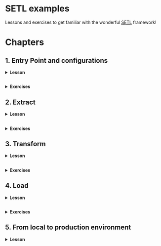 # SETL examples

Lessons and exercises to get familiar with the wonderful [SETL](https://github.com/SETL-Developers/setl) framework!

# Chapters

## 1. Entry Point and configurations

<details> <summary><strong>Lesson</strong></summary>

<h3>1.1. Entry point with basic configurations</h3>

<details> <summary></summary>

The entry point is the first thing you need to learn to code with SETL. It is the starting point to run your ETL project.

```
val setl0: Setl = Setl.builder()
    .withDefaultConfigLoader()
    .getOrCreate()
```

This is the minimum code needed to create a `Setl` object. It is the entry point of every SETL app. This will create a SparkSession, which is the entry point of any Spark job. Additionally, the `withDefaultConfigLoader()` method is used. This means that `Setl` will read the default ConfigLoader located in `resources/application.conf`, where `setl.environment` must be set. The ConfigLoader will then read the corresponding configuration file `<app_env>.conf` in the `resources` folder, where `<app_env>` is the value set for `setl.environment`.

> `resources/application.conf`:
> ```
> setl.environment = <app.env>
> ```

> `<app.env>.conf`:
> ```
> setl.config.spark {
>    some.config.option = "some-value"
>  }
> ```

The configuration file is where you can specify your `SparkSession` options, like when you create one in a basic `Spark` process. You must specify your `SparkSession` options under `setl.config.spark`.

</details>

<h3>1.2. Entry point with specific configurations</h3>

<details> <summary></summary>

You can specify the configuration file that the default `ConfigLoader` should read. In the code below, instead of reading `<app_env>.conf` where `<app_env>` is defined in `application.conf`, it will read `own_config_file.conf`.
> ```
> val setl1: Setl = Setl.builder()
>     .withDefaultConfigLoader("own_config_file.conf")
>     .getOrCreate()
> ```
> 
> `resources/own_config_file.conf`:
> ```
> setl.config.spark {
>    some.config.option = "some-other-value"
>  }
> ```

You can also set your own `ConfigLoader`. In the code below, `Setl` will load `local.conf` from the `setAppEnv()` method. If no `<app_env>` is set, it will fetch the environment from the default `ConfigLoader`, located in `resources/application.conf`.
> ```
> val configLoader: ConfigLoader = ConfigLoader.builder()
>     .setAppEnv("local")
>     .setAppName("Setl2_AppName")
>     .setProperty("setl.config.spark.master", "local[*]")
>     .setProperty("setl.config.spark.custom-key", "custom-value")
>     .getOrCreate()
> val setl2: Setl = Setl.builder()
>     .setConfigLoader(configLoader)
>     .getOrCreate()
> ```
 
You can also set your own `SparkSession` which will be used by `Setl`, with the `setSparkSession()` method. Please refer to the documentation or the source code of [SETL](https://github.com/SETL-Developers/setl).

</details>

<h3>1.3 Utilities</h3>

<details> <summary></summary>

<h5>Helper methods</h5>

<details> <summary></summary>

There are some quick methods that can be used to set your `SparkSession` configurations.
> ```
> val setl3: Setl = Setl.builder()
>     .withDefaultConfigLoader()
>     .setSparkMaster("local[*]") // set your master URL
>     .setShufflePartitions(200) // spark setShufflePartitions
>     .getOrCreate()
> ```
 
* `setSparkMaster()` method set the `spark.master` property of the `SparkSession` in your `Setl` entry point
* `setShufflePartitions()` method set the `spark.sql.shuffle.partitions` property of the `SparkSession` in your `Setl` entry point

</details>

<h5>SparkSession options</h5>

<details> <summary></summary>

As mentioned earlier, the options you want to define in your `SparkSession` must be specified under `setl.config.spark` in your configuration file. However, you can change this path by using the `setlSetlConfigPath()` method:
> ```
> val setl4: Setl = Setl.builder()
>     .withDefaultConfigLoader("own_config_file.conf")
>     .setSetlConfigPath("myApp")
>     .getOrCreate()
> ```
> 
> `resources/own_config_file.conf`:
> ```
> myApp.spark {
>     some.config.option = "my-app-some-other-value"
> }
> ```

</details>

</details>

</details>

##

<details> <summary><strong>Exercises</strong></summary>

Nothing too crazy: try to build your own `Setl` object! Run your code and examine the logs to check about the options you specified. Make sure it loads the correct configuration file.

</details>

## 2. Extract

<details> <summary><strong>Lesson</strong></summary>

SETL supports two types of data accessors: Connector and SparkRepository.
* A Connector is a non-typed abstraction of data access layer (DAL). For simplicity, you can understand it to as a Spark DataFrame.
* A SparkRepository is a typed abstraction data access layer (DAL). For simplicity, you can understand it as a Spark Dataset.
For more information, please refer to the [official documentation](https://setl-developers.github.io/setl/).

`SETL` supports multiple data format, such as CSV, JSON, Parquet, Excel, Cassandra, DynamoDB, JDBC or Delta.

To ingest data in the `Setl` object entry point, you first must register the data, using the `setConnector()` or the `setSparkRepository[T]` methods.

### 2.1 Registration with `Connector`

<details> <summary></summary>

```
val setl: Setl = Setl.builder()
    .withDefaultConfigLoader()
    .getOrCreate()

setl
    .setConnector("testObjectRepository", deliveryId = "id")
```

The first argument provided is a `String` that refers to an item in the specified configuration file. The second argument, `deliveryId`, must be specified for data ingestion. We will see in section **2.3** why it is necessary. Just think of it as an ID, and the only way for `SETL` to ingest a `Connector` is with its ID.

Note that `deliveryId` is not necessary for the registration but it is for the ingestion. However there is no much use if we only register the data. If you are a beginner in `SETL`, you should think as setting a `Connector` must always come with a `deliveryId`.

`local.conf`:
```
setl.config.spark {
  some.config.option = "some-value"
}

testObjectRepository {
  storage = "CSV"
  path = "src/main/resources/test_objects.csv"
  inferSchema = "true"
  delimiter = ","
  header = "true"
  saveMode = "Overwrite"
}
```

As you can see, `testObjectRepository` defines a configuration for data of type `CSV`. This data is in a file, located in `src/main/resources/test_objects.csv`. Other classic read or write options are configured.

In summary, to register a `Connector`, you need to:
1. Specify an item in your configuration file. This item must have a `storage` key, which represents the type of the data. Other keys might be mandatory depending on this type.
2. Register the data in your `Setl` object, using `setConnector("<item>", deliveryId = "<id>")`.

</details>

### 2.2 Registration with `SparkRepository`

<details> <summary></summary>

```
val setl: Setl = Setl.builder()
    .withDefaultConfigLoader()
    .getOrCreate()

setl
    .setSparkRepository[TestObject]("testObjectRepository")
```

Like `setConnector()`, the argument provided is a `String` that refers to an item in the specified configuration file.

`local.conf`:
```
setl.config.spark {
  some.config.option = "some-value"
}

testObjectRepository {
  storage = "CSV"
  path = "src/main/resources/test_objects.csv"
  inferSchema = "true"
  delimiter = ","
  header = "true"
  saveMode = "Overwrite"
}
```

Notice that the above `SparkRepository` is set with the `TestObject` type. In this example, the data we want to register is a CSV file containing two columns: `value1` of type `String` and `value2` of type `Int`. That is why the `TestObject` class should be:
```
case class TestObject(value1: String,
                      value2: Int)
```

In summary, to register a `SparkRepository`, you need to:
1. Specify an item in your configuration file. This item must have a `storage` key, which represents the type of the data. Other keys might be mandatory depending on this type.
2. Create a class or a case class representing the object type of your data.
3. Register the data in your `Setl` object, using `setSparkRepository[T]("<item>")`.

</details>

<details> <summary></summary>
    
1. `Connector` or `SparkRepository`?

    Sometimes, the data your are ingesting contain irrelevant information that you do not want to keep. For example, let's say that the CSV file you want to ingest contain 10 columns: `value1`, `value2`, `value3` and 7 other columns you are not interested in.
    
    It is possible to ingest these 3 columns only with a `SparkRepository` if you specify the correct object type of your data:
    ```
    case class A(value1: T1,
                 value2: T2,
                 value3: T3)
    
    setl
        .setSparkRepository[A]("itemInConfFile")
    ```

    This is not possible with a `Connector`. If you register this CSV file with a `Connector`, all 10 columns will appear.

2. Annotations

* `@ColumnName`

    `@ColumnName` is an annotation used in a case class. When you want to rename some columns in your code for integrity but also keep the original name when writing the data, you can use this annotation.
    
    ```
    case class A(@ColumnName("value_one") valueOne: T1,
                 @ColumnName("value_two") valueTwo: T2)
    ```
  
  As you probably know, Scala does not use `snake_case` but `camelCase`. If you register a `SparkRepository` of type `[A]` in your `Setl` object, and if you read it, the columns will be named as `valueOne` and `valueTwo`. The file you read will still keep their name, i.e `value_one` and `value_two`.

* `@CompoundKey`

    TODO

* `@Compress`

    TODO

</details>

### 2.3 Registration of multiple data sources

Most of the time, you will need to register multiple data sources.

<details> <summary></summary>

#### 2.3.1 Multiple `Connector`

<details> <summary></summary>

Let's start with `Connector`. Note that it is perfectly possible to register multiple `Connector`, as said previously. However, there will be an issue during the ingestion. `Setl` has no way to differentiate one `Connector` from another. You will need to set what is called a `deliveryId`.

```
val setl1: Setl = Setl.builder()
    .withDefaultConfigLoader()
    .getOrCreate()
 
// /!\ This will work for data registration here but not for data ingestion later /!\
setl1
    .setConnector("testObjectRepository")
    .setConnector("pokeGradesRepository")
 
// Please get used to set a `deliveryId` when you register one or multiple `Connector`
setl1
    .setConnector("testObjectRepository", deliveryId = "testObject")
    .setConnector("pokeGradesRepository", deliveryId = "grades")
```

</details>

#### 2.3.2 Multiple `SparkRepository`

<details> <summary></summary>

Let's now look at how we can register multiple `SparRepository`. If the `SparkRepository` you register all have different type, there will be no issue during the ingestion. Indeed, `Setl` is capable of differentiating the upcoming data by inferring the object type.

```
val setl2: Setl = Setl.builder()
    .withDefaultConfigLoader()
    .getOrCreate()

setl2
    .setSparkRepository[TestObject]("testObjectRepository")
    .setSparkRepository[Grade]("pokeGradesRepository")
```

However, if there are multiple `SparkRepository` with the same type, you **must** use a `deliveryId` for each of them. Otherwise, there will be an error during the data ingestion. This is the same reasoning as multiple `Connector`: there is no way to differentiate two `SparkRepository` of the same type.

```
val setl3: Setl = Setl.builder()
    .withDefaultConfigLoader()
    .getOrCreate()

// /!\ This will work for data registration here but not for data ingestion later /!\
setl3
    .setSparkRepository[Grade]("pokeGradesRepository")
    .setSparkRepository[Grade]("digiGradesRepository")

// Please get used to set a `deliveryId` when you register multiple `SparkRepository` of same type
setl3
    .setSparkRepository[Grade]("pokeGradesRepository", deliveryId = "pokeGrades")
    .setSparkRepository[Grade]("digiGradesRepository", deliveryId = "digiGrades")
```

</details>

</details>

### 2.4 Data Ingestion

<details> <summary></summary>

Before deep diving into data ingestion, we first must learn about how `SETL` organizes an ETL process. `SETL` uses `Pipeline` and `Stage` to organize workflows. A `Pipeline` is where the whole ETL process will be done. The registered data are ingested inside a `Pipeline`, and all transformations and restitution will be done inside it. A `Pipeline` is composed of multiple `Stage`. A `Stage` allows you to modularize your project. It can be constituted of multiple `Factory`. You can understand a `Factory` as a module of your ETL process. So in order to "see" the data ingestion, we have to create a `Pipeline` and add a `Stage` to it. As it may be a little bit theoretical, let's look at some examples.

`App.scala`:
```
val setl4: Setl = Setl.builder()
    .withDefaultConfigLoader()
    .getOrCreate()

setl4
    .setConnector("testObjectRepository", deliveryId = "testObjectConnector")
    .setSparkRepository[TestObject]("testObjectRepository", deliveryId = "testObjectRepository")

setl4
    .newPipeline() // Creation of a `Pipeline`.
    .addStage[IngestionFactory]() // Add a `Stage` composed of one `Factory`: `IngestionFactory`.
    .run()
```

Before running the code, let's take a look at `IngestionFactory`.

```
class IngestionFactory extends Factory[DataFrame] with HasSparkSession {

    import spark.implicits._

    override def read(): IngestionFactory.this.type = this

    override def process(): IngestionFactory.this.type = this

    override def write(): IngestionFactory.this.type = this

    override def get(): DataFrame = spark.emptyDataFrame
}
```

This is a skeleton of a `SETL Factory`. A `SETL Factory` contains 4 main functions: `read()`, `process()`, `write()` and `get()`. These functions will be executed in this order. These 4 functions are the core of your ETL process. This is where you will write your classic `Spark` code of data transformation.

You can see that `IngestionFactory` is a child class of `Factory[DataFrame]`. This simply means that the output of this data transformation must be a `DataFrame`. `IngestionFactory` also has the trait `HasSparkSession`. It allows you to access the `SparkSession` easily. Usually, we use it simply to import `spark.implicits`.

Where is the ingestion? 

```
class IngestionFactory extends Factory[DataFrame] with HasSparkSession {

    import spark.implicits._

    @Delivery(id = "testObjectConnector")
    val testObjectConnector: Connector = Connector.empty
    @Delivery(id = "testObjectRepository")
    val testObjectRepository: SparkRepository[TestObject] = SparkRepository[TestObject]
    
    var testObjectOne: DataFrame = spark.emptyDataFrame
    var testObjectTwo: Dataset[TestObject] = spark.emptyDataset[TestObject]

    override def read(): IngestionFactory.this.type = this

    override def process(): IngestionFactory.this.type = this

    override def write(): IngestionFactory.this.type = this

    override def get(): DataFrame = spark.emptyDataFrame
}
```

The structure of a `SETL Factory` starts with the `@Delivery` annotation. This annotation is the way `SETL` ingest the corresponding registered data. If you look at `App.scala` where this `IngestionFactory` is called, the associated `Setl` object has registered a `Connector` with id `testObjectConnector` and a `SparkRepository` with id `testObjectRepository`.

> Note that it is not mandatory to use a `deliveryId` in this case, because there is only one `Factory` with `TestObject` as object type. You can try to remove the `deliveryId` when registering the `SparkRepository` and the `id` in the `@Delivery` annotation. The code will still run. Same can be said for the `Connector`.

With the `@Delivery` annotation, we retrieved a `Connector` and `SparkRepository`. The data has been correctly ingested, but these are data access layers. To process the data, we have to retrieve the `DataFrame` of the `Connector` and the `Dataset` of the `SparkRepository`. This is why we defined two `var`, one of type `DataFrame` and one of type `Dataset[TestObject]`. We will assign values to them during the `read()` function. These `var` are accessible from all the 4 core functions, and you will use them for your ETL process.

To retrieve the `DataFrame` of the `Connector` and the `Dataset` of the `SparkRepository`, we can use the `read()` function.

```
override def read(): IngestionFactory.this.type = {
    testObjectOne = testObjectConnector.read()
    testObjectTwo = testObjectRepository.findAll()

    this
}
```

The `read()` function is typically where you will do your data preprocessing. Usually, we will simply assign values to our variables. Occasionally, this is typically where you would want to do some filtering on your data.

* To retrieve the `DataFrame` of a `Connector`, use the `read()` method.
* To retrieve the `Dataset` of a `SparkRepository`, you can use the `findAll()` method, or the `findBy()` method. The latter allows you to do filtering based on `Condition`. More info [here](https://setl-developers.github.io/setl/Condition).

The registered data is then correctly ingested. It is now ready to be used during the `process()` function.

</details>

### 2.5 Additional resources

<details> <summary></summary>

#### 2.5.1 `AutoLoad`

<details> <summary></summary>

In the previous `IngestionFactory`, we would set a `val` of type `SparkRepository` but also a `var` in which we assign the corresponding `Dataset` in the `read()` function. With `autoLoad = true`, we can skip the first step and directly declare a `Dataset`. The `Dataset` of the `SparkRepository` will be automatically assigned in it.

`App.scala`:
```
val setl5: Setl = Setl.builder()
    .withDefaultConfigLoader()
    .getOrCreate()

setl5
    .setSparkRepository[TestObject]("testObjectRepository", deliveryId = "testObjectRepository")

setl5
    .newPipeline()
    .addStage[AutoLoadIngestionFactory]()
    .run()
```

`AutoLoadIngestionFactory`
```
class AutoLoadIngestionFactory extends Factory[DataFrame] with HasSparkSession {

  import spark.implicits._

  @Delivery(id = "testObjectRepository", autoLoad = true)
  val testObject: Dataset[TestObject] = spark.emptyDataset[TestObject]

  override def read(): AutoLoadIngestionFactory.this.type = {
    testObject.show(false)

    this
  }

  override def process(): AutoLoadIngestionFactory.this.type = this

  override def write(): AutoLoadIngestionFactory.this.type = this

  override def get(): DataFrame = spark.emptyDataFrame
}
```

Note that there is no way to use the `findBy()` method to filter the data, compared to the previous `Factory`. Also, `autoLoad` is available for `SparkRepository` only, and not for `Connector`.

</details>

#### 2.5.2 Adding parameters to the `Pipeline`

<details> <summary></summary>

If you want to set some primary type parameters, you can use the `setInput[T]()` method. Those *inputs* are directly set in the `Pipeline`, and there are no registrations like for `Connector` or `SparkRepository`.

`App.scala`:
```
val setl5: Setl = Setl.builder()
    .withDefaultConfigLoader()
    .getOrCreate()

setl5
    .newPipeline()
    .setInput[Int](42)
    .setInput[String]("SETL", deliveryId = "ordered")
    .setInput[String]("LTES", deliveryId = "reversed")
    .setInput[Array[String]](Array("S", "E", "T", "L"))
    .addStage[AutoLoadIngestionFactory]()
    .run()
```

*Inputs* are retrieved in the same way `Connector` or `SparkRepository` are retrieved: the `@Delivery` annotation, and the `deliveryId` if necessary.

`AutoLoadIngestionFactory.scala`:
```
class AutoLoadIngestionFactory extends Factory[DataFrame] with HasSparkSession {

    import spark.implicits._

    @Delivery
    val integer: Int = 0
    @Delivery(id = "ordered")
    val firstString: String = ""
    @Delivery(id = "reversed")
    val secondString: String = ""
    @Delivery
    val stringArray: Array[String] = Array()

    override def read(): AutoLoadIngestionFactory.this.type = {
      // Showing that inputs work correctly
      println("integer: " + integer) // integer: 42
      println("ordered: " + firstString) // ordered: SETL
      println("reversed: " + secondString) // reversed: LTES
      println("array: " + stringArray.mkString(".")) // array: S.E.T.L

      this
    }

    override def process(): AutoLoadIngestionFactory.this.type = this

    override def write(): AutoLoadIngestionFactory.this.type = this

    override def get(): DataFrame = spark.emptyDataFrame
}
```

</details>

</details>

### 2.6 Summary

<details> <summary></summary>

In summary, the *extraction* part of an ETL process translates to the following in a `SETL` project:
1. Create a configuration item representing the data you want to ingest in your configuration file.
2. Register the data in your `Setl` object by using the `setConnector()` or the `setSparkRepository[]()` method. Reminder: the mandatory parameter is the name of your object in your configuration file, and you might want to add a `deliveryId`.
3. Create a new `Pipeline` in your `Setl` object, then add a `Stage` with a `Factory` in which you want to process your data.
4. Create a `SETL Factory`, containing the 4 core functions: `read()`, `process()`, `write()` and `get()`.
5. Retrieve your data using the `@Delivery` annotation.
6. Your data is ready to be processed. 

</details>

### 2.7 Data format configuration cheat sheet

Cheat sheet can be found [here](https://setl-developers.github.io/setl/data_access_layer/configuration_example).

</details>

##

<details> <summary><strong>Exercises</strong></summary>

In these exercises, we are going to practice registering and ingesting different types of storage: a CSV file, a JSON file, a Parquet file, an Excel file, a table from DynamoDB, a table from Cassandra, a table from PostgreSQL and a table from Delta.

An `App.scala` is already prepared. We created a `SETL` entry point and use a configuration file located at `src/main/resources/exercise/extract/extract.conf`. In this file, a configuration object has been created for each storage type, but they are incomplete.

The goal here is to complete the configuration objects with the help of the [documentation](https://setl-developers.github.io/setl/data_access_layer/configuration_example), register the data as `Connector` in a `Pipeline` and print them in a `Factory` after ingestion.

To verify registration and ingestion, we prepared `CheckExtractFactory`. To test your code, complete the `???` parts and uncomment the corresponding lines. 

<details> <summary>a) Ingesting a CSV file</summary>

The goal of this first exercise is to register and ingest a CSV file.

We are looking to read the CSV file located at `src/main/resources/exercise/extract/paris-wi-fi-service.csv`.
1. Complete the configuration object `csvFile` in `src/main/resources/exercise/extract/extract.conf`.
2. In `App.scala`, register a `Connector` with this data.
3. You may create your own `Factory` and implement the `read()` function to verify if you can ingest the data. If you are not sure how yet, we already added a `Factory` to a `Stage`, which is added to the `Pipeline`. This `CheckExtractFactory` will ingest a `Connector` named `csvFileConnector`. It will read it into `csvFile` in the `read()` method, and verify the number of lines in this data. Uncomment the corresponding lines and complete the part on the `@Delivery` annotation before running your code to test your implementation of CSV file registration and ingestion.

</details>

<details> <summary>b) Ingesting a JSON file</summary>

The goal of this second exercise is to register and ingest a JSON file.

We are looking to read the JSON file located at `src/main/resources/exercise/extract/paris-notable-trees.json`.
1. Complete the configuration object `jsonFile` in `src/main/resources/exercise/extract/extract.conf`.
2. In `App.scala`, register a `Connector` with this data.
3. You may create your own `Factory` and implement the `read()` function to verify if you can ingest the data. If you are not sure how to do that yet, we already added a `Factory` to a `Stage`, which is added to the `Pipeline`. This `CheckExtractFactory` will ingest a `Connector` named `jsonFileConnector`. It will read it into `parquetFile` in the `read()` method, and verify the number of lines in this data. Uncomment the corresponding lines and complete the part on the `@Delivery` annotation before running your code to test your implementation of JSON file registration and ingestion.

</details>

<details> <summary>c) Ingesting a Parquet file</summary>

The goal of this third exercise is to register and ingest a Parquet file.

We are looking to read the Parquet file located at `src/main/resources/exercise/extract/paris-public-toilet.parquet`.
1. Complete the configuration object `parquetFile` in `src/main/resources/exercise/extract/extract.conf`.
2. In `App.scala`, register a `Connector` with this data.
3. You may create your own `Factory` and implement the `read()` function to verify if you can ingest the data. If you are not sure how to do that yet, we already added a `Factory` to a `Stage`, which is added to the `Pipeline`. This `CheckExtractFactory` will ingest a `Connector` named `parquetFileConnector`. It will read it into `parquetFile` in the `read()` method, and verify the number of lines in this data. Uncomment the corresponding lines and complete the part on the `@Delivery` annotation before running your code to test your implementation of Parquet file registration and ingestion.

</details>

<details> <summary>d) Ingesting an Excel file</summary>

The goal of this fourth exercise is to register and ingest an Excel file.

We are looking to read the Excel file located at `src/main/resources/exercise/extract/paris-textile-containers.xlsx`.
1. Complete the configuration object `excelFile` in `src/main/resources/exercise/extract/extract.conf`.
2. In `App.scala`, register a `Connector` with this data.
3. You may create your own `Factory` and implement the `read()` function to verify if you can ingest the data. If you are not sure how to do that yet, we already added a `Factory` to a `Stage`, which is added to the `Pipeline`. This `CheckExtractFactory` will ingest a `Connector` named `excelFileConnector`. It will read it into `excelFile` in the `read()` method, and verify the number of lines in this data. Uncomment the corresponding lines and complete the part on the `@Delivery` annotation before running your code to test your implementation of Excel file registration and ingestion.

</details>

<details> <summary>e) Ingesting data from DynamoDB</summary>

The goal of this fifth exercise is to register and ingest data from a table in DynamoDB.

To work on this exercise, we need to host a local [DynamoDB](https://aws.amazon.com/fr/dynamodb/) server. To do that, we prepared a `docker-compose.yml` in the `exercise-environment/` folder. Make sure you have [Docker](https://www.docker.com/) installed. In a terminal, change your directory to `exercise-environment/` and execute `docker-compose up`. It will create a local DynamoDB server at `http://localhost:8000`. It will also create a table `orders_table` in the `us-east-1` region, and populate it with some data.

Make sure you launch the Docker containers before starting this exercise.

We are looking to read the `orders_table` table from DynamoDB, located at the `us-east-1` region.
1. Complete the configuration object `dynamoDBData` in `src/main/resources/exercise/extract/extract.conf`.
2. In `App.scala`, register a `Connector` with this data. We already set the endpoint to be `http://localhost:8000` so that the requests are pointing to your local DynamoDB instance.
3. You may create your own `Factory` and implement the `read()` function to verify if you can ingest the data. If you are not sure how to do that yet, we already added a `Factory` to a `Stage`, which is added to the `Pipeline`. This `CheckExtractFactory` will ingest a `Connector` named `dynamoDBDataConnector`. It will read it into `dynamoDBData` in the `read()` method, and verify the number of lines in this data. Uncomment the corresponding lines and complete the part on the `@Delivery` annotation before running your code to test your implementation of DynamoDB data registration and ingestion.

</details>

<details> <summary>f) Ingesting data from Cassandra</summary>

The goal of this sixth exercise is to register and ingest data from a table in Cassandra.

To work on this exercise, we need to host a local [Cassandra](https://cassandra.apache.org/) server. To do that, we prepared a `docker-compose.yml` in the `exercise-environment/` folder. Make sure you have [Docker](https://www.docker.com/) installed. In a terminal, change your directory to `exercise-environment/` and execute `docker-compose up`. It will create a local Cassandra server at `http://localhost:9042`. It will also create a keyspace `mykeyspace` and a table `profiles`, and populate it with some data.

Make sure you launch the Docker containers before starting this exercise.

We are looking to read the `profiles` table from Cassandra, located at the `mykeyspace` keyspace.
1. Complete the configuration object `cassandraDBData` in `src/main/resources/exercise/extract/extract.conf`.
2. In `App.scala`, register a `Connector` with this data. We already set the endpoint to be `http://localhost:9042` so that the requests are pointing to your local Cassandra instance.
3. You may create your own `Factory` and implement the `read()` function to verify if you can ingest the data. If you are not sure how to do that yet, we already added a `Factory` to a `Stage`, which is added to the `Pipeline`. This `CheckExtractFactory` will ingest a `Connector` named `cassandraDataConnector`. It will read it into `cassandraData` in the `read()` method, and verify the number of lines in this data. Uncomment the corresponding lines and complete the part on the `@Delivery` annotation before running your code to test your implementation of Cassandra data registration and ingestion.

</details>

<details> <summary>g) Ingesting data from PostgreSQL</summary>

The goal of this seventh exercise is to register and ingest data from a table in PostgreSQL.

To work on this exercise, we need to host a local [PostgreSQL](https://www.postgresql.org/) server. To do that, we prepared a `docker-compose.yml` in the `exercise-environment/` folder. Make sure you have [Docker](https://www.docker.com/) installed. In a terminal, change your directory to `exercise-environment/` and execute `docker-compose up`. It will create a local PostgreSQL server at `http://localhost:5432`. It will also create a database `postgres` and a table `products`, and populate it with some data.

You will also need the PostgreSQL JDBC driver. As specified in the documentation, you must provide a JDBC driver when using JDBC storage type. o provide the PostgreSQL JDBC driver, head to https://jdbc.postgresql.org/download.html, download the driver, and make the JDBC library jar available to the project. If you are using IntelliJ IDEA, right click on the jar and click on `Add as Library`.

Make sure you launch the Docker containers before starting this exercise.

We are looking to read the `products` table from PostgreSQL, located at the `postgres` database.
1. Complete the configuration object `jdbcDBData` in `src/main/resources/exercise/extract/extract.conf`.
2. In `App.scala`, register a `Connector` with this data. Remember that the endpoint should be `http://localhost:5432`.
3. You may create your own `Factory` and implement the `read()` function to verify if you can ingest the data. If you are not sure how to do that yet, we already added a `Factory` to a `Stage`, which is added to the `Pipeline`. This `CheckExtractFactory` will ingest a `Connector` named `jdbcDataConnector`. It will read it into `jdbcData` in the `read()` method, and verify the number of lines in this data. Uncomment the corresponding lines and complete the part on the `@Delivery` annotation before running your code to test your implementation of PostgreSQL data registration and ingestion.

</details>

<details> <summary>h) Ingesting a local Delta table</summary>

The goal of this eighth exercise is to register and ingest a local Delta table.

We are looking to read the Delta table located at `src/main/resources/exercise/extract/delta-table`. This table contains two versions, and we will read those two versions.
1. Complete the two configuration objects `deltaDataVersionZero` and `deltaDataVersionOne` in `src/main/resources/exercise/extract/extract.conf`.
2. In `App.scala`, register one `Connector` with version zero data and one with version one data.
3. You may create your own `Factory` and implement the `read()` function to verify if you can ingest the data. If you are not sure how to do that yet, we already added a `Factory` to a `Stage`, which is added to the `Pipeline`. This `CheckExtractFactory` will ingest a `Connector` named `deltaDataVersionZeroConnector` and a `Connector` named `deltaDataVersionOneConnector`. It will read it into `deltaDataVersionZero` and `deltaDataVersionOne` respectively in the `read()` method, and verify the number of lines in this data. Uncomment the corresponding lines and complete the part on the `@Delivery` annotation before running your code to test your implementation of local Delta table registration and ingestion.

</details>

To challenge yourself, try to replace the different `Connector` with `SparkRepository`. Make use of what you have learned in the *lesson*!

</details>

## 3. Transform

<details> <summary><strong>Lesson</strong></summary>

Transformations in `SETL` are the easiest part to learn. There is nothing new if you are used to write ETL jobs with `Spark`. This is where you will transfer the code you write with `Spark` into `SETL`.

### 3.1 `Factory`

<details> <summary></summary>

After seeing what the `read()` function in a `Factory` looks like, let's have a look at the `process()` function that is executed right after.
```
class ProcessFactory extends Factory[DataFrame] with HasSparkSession {

    @Delivery(id = "testObject")
    val testObjectConnector: Connector = Connector.empty

    var testObject: DataFrame = spark.emptyDataFrame

    var result: DataFrame = spark.emptyDataFrame

    override def read(): ProcessFactory.this.type = {
      testObject = testObjectConnector.read()

      this
    }

    override def process(): ProcessFactory.this.type = {
      val testObjectDate = testObject.withColumn("date", lit("2020-11-20"))

      result = testObjectDate
        .withColumnRenamed("value1", "name")
        .withColumnRenamed("value2", "grade")

      this
    }

    override def write(): ProcessFactory.this.type = this

    override def get(): DataFrame = spark.emptyDataFrame
}
```

You should understand the first part of the code with the ingestion thanks to the `@Delivery` and the `read()` function. Here is declared a `var result` in which will be stored the result of the data transformations. It is declared globally so that it can be accessed later in the `write()` and `get()` functions. The data transformations are what is inside the `process()` function, and you must surely know what they do.

As it is previously said, there is nothing new to learn here: you just write your `Spark` functions to transform your data, and this is unrelated to `SETL`. 

</details>

### 3.2 `Transformer`

<details> <summary></summary>

You might not learn anything new for `SETL` for data transformations in itself, but `SETL` helps you to structure them. We will now take a look about `SETL Transformer`. You already know about `Factory`. A `Factory` can contain multiple `Transformer`. A `Transformer` is a piece of highly reusable code that represents one data transformation. Let's look at how it works.

```
class ProcessFactoryWithTransformer extends Factory[DataFrame] with HasSparkSession {

    @Delivery(id = "testObject")
    val testObjectConnector: Connector = Connector.empty

    var testObject: DataFrame = spark.emptyDataFrame

    var result: DataFrame = spark.emptyDataFrame

    override def read(): ProcessFactoryWithTransformer.this.type = {
        testObject = testObjectConnector.read()
  
        this
    }

    override def process(): ProcessFactoryWithTransformer.this.type = {
        val testObjectDate = new DateTransformer(testObject).transform().transformed
        result = new RenameTransformer(testObjectDate).transform().transformed
  
        this
    }

    override def write(): ProcessFactoryWithTransformer.this.type = this

    override def get(): DataFrame = spark.emptyDataFrame
}
```

If you compare this `Factory` with the previous `ProcessFactory` in the last section, it does the same job. However, the workflow is more structured. You can see that in the `process()` function, there is no `Spark` functions for data transformations. Instead, we used `Transformer`. The data transformation will be done in `Transformer`. This allows to make to code highly reusable and add a lot more structure to it. In the previous `ProcessFactory`, we can divide the job by two: the first process is adding a new column, and the second process is renaming the column.

First, we are calling the first `Transformer` by passing our input `DataFrame`. The `transform()` method is then called, and the result is retrieved with the `transformed` getter. The second data transformation is done with `RenameTransformer`, and the result is assigned to our `result` variable. Let's have a look at each `Transformer`.

A `Transformer` has two core methods:
* `transform()` which is where the data transformation should happen.
* `transformed` which is a getter to retrieve the result.

Typically, we will also declare a variable in which we will assign the result of the transformation. In this case, `transformedData`. The `transformed` getter returns this variable. This is why in `ProcessingFactoryWithTransformer`, the `transform()` method is called, before calling the `transformed` getter.

`DateTransformer.scala`:
```
class DateTransformer(testObject: DataFrame) extends Transformer[DataFrame] with HasSparkSession {
    private[this] var transformedData: DataFrame = spark.emptyDataFrame

    override def transformed: DataFrame = transformedData

    override def transform(): DateTransformer.this.type = {
      transformedData = testObject
          .withColumn("date", lit("2020-11-20"))

      this
    }
}
```

`DateTransformer` represents the first data transformation that is done in the `ProcessFactory` in the previous section: adding a new column.

`RenameTransformer`:
```
class RenameTransformer(testObjectDate: DataFrame) extends Transformer[DataFrame] with HasSparkSession {
    private[this] var transformedData: DataFrame = spark.emptyDataFrame

    override def transformed: DataFrame = transformedData

    override def transform(): RenameTransformer.this.type = {
      transformedData = testObjectDate
        .withColumnRenamed("value1", "name")
        .withColumnRenamed("value2", "grade")

      this
    }
}
```

`RenameTransformer` represents the second data transformation that is done in the `ProcessFactory` in the previous section: renaming the columns.

</details>

### 3.3 Summary

<details> <summary></summary>

The classic data transformations happen in the `process()` function of your `Factory`. This is how you write your data transformations in `SETL`, given that you already did what is needed in the Extract part. You have two solutions:
1. Write all the data transformations with `Spark` functions in the `process()` function of your `Factory`. Remember to set a global variable to store the result so that it can be used in the next functions of the `Factory`.
2. Organize your workflow with `Transformer`. This is best for code reusability, readability, understanding and structuring. To use a `Transformer`, remember that you need to pass parameters, usually the `DataFrame` or the `Dataset` you want to transform, eventually some parameters. You need to add the `transform()` function which is where the core `Spark` functions should be called, and the `transformed` getter to retrieve the result. 

</details>

</details>

##

<details> <summary><strong>Exercises</strong></summary>

In this exercise, we are going to practice about how to structure a `SETL` project for transformation processes.

An App.scala is already prepared. We created a SETL entry point and use a configuration file located at `src/main/resources/exercise/transform/transform.conf`. In this file, configuration objects are already created. We will be working with `pokeGrades.csv` and `digiGrades.csv`, both files located at `src/main/resources/`. We are looking to looking to compute the mean score of each "poke" and then of each "digi".

1. We are going to extract the data: `pokeGrades.csv` and `digiGrades.csv`, from `src/main/resources/`. In `App.scala`, register these two as `SparkRepository`.
2. Next step is to complete the `Factory`. Head over to `MeanGradeFactory` to complete the part about data ingestion.
3. You should know a `Factory` has 4 core mandatory functions. Leave the `write()` and `get()` functions as they are. Use the `read()` function if necessary. Keep in mind about what `autoLoad` is.
4. In the `process()` function, we are going to compute the mean grade for `pokeGrades` and `digiGrades` data. To do that, we are going to create a `Transformer`, named `MeanGradeTransformer`. This `Transformer` takes a parameter of type `Dataset[Grade]` and outputs an object of type `DataFrame`. There should be two columns: one column `name` and one column `grade` for the mean grade.
5. In the `process()` function, we can now call the `Transformer` on each data, apply transformations and store the result in variables.
6. Lastly, we can merge the two results and verify the final `DataFrame` by printing it.

Follow the instructions in the code to achieve this exercise. If you'd like to challenge yourself, try to write a complete `Pipeline` by yourself, without the help of the prepared code files. For example, you can try to find the top-3 scores of each "poke" and each "digi".

</details>

## 4. Load

<details> <summary><strong>Lesson</strong></summary>

The Load processes with SETL correspond to two key ideas: writing the output, or passing the output. Passing the output allows to pass the result of a `Factory` to another `Factory`, for example. The second `Factory` is then using the result of a previous `Factory` as an input.

### 4.1 Writing an output

<details> <summary></summary>

In order to write data, you need to register a `Connector` or a `SparkRepository`. As you probably already know, if you want to write a `DataFrame`, register a `Connector`. If you want to write a `Dataset`, register a `SparkRepository`. Do not forget that you must create a configuration item in the configuration file. There, you can specify the path of your output.

`App.scala`:
```
val setl0: Setl = Setl.builder()
    .withDefaultConfigLoader()
    .getOrCreate()

setl0
    .setConnector("testObjectRepository", deliveryId = "testObject")
    .setConnector("testObjectWriteRepository", deliveryId = "testObjectWrite")

setl0
    .newPipeline()
    .setInput[String]("2020-11-23", deliveryId = "date")
    .addStage[WriteFactory]()
```

`local.conf`:
```
testObjectRepository {
  storage = "CSV"
  path = "src/main/resources/test_objects.csv"
  inferSchema = "true"
  delimiter = ","
  header = "true"
  saveMode = "Overwrite"
}

testObjectWriteRepository {
  storage = "EXCEL"
  path = "src/main/resources/test_objects_write.xlsx"
  useHeader = "true"
  saveMode = "Overwrite"
}
```

`WriteFactory.scala`:
```
class WriteFactory extends Factory[DataFrame] with HasSparkSession {

    @Delivery(id = "date")
    val date: String = ""
    @Delivery(id = "testObject")
    val testObjectConnector: Connector = Connector.empty
    @Delivery(id = "testObjectWrite")
    val testObjectWriteConnector: Connector = Connector.empty

    var testObject: DataFrame = spark.emptyDataFrame

    var result: DataFrame = spark.emptyDataFrame

    override def read(): WriteFactory.this.type = {
        testObject = testObjectConnector.read()

        this
    }

    override def process(): WriteFactory.this.type = {
        result = testObject
            .withColumn("date", lit(date))

        this
    }
  
    override def write(): WriteFactory.this.type = {
        testObjectWriteConnector.write(result.coalesce(1))

        this
    }

    override def get(): DataFrame = spark.emptyDataFrame
}
```

Note that in the `Deliveries`, there is one with the ID `testObjectWrite`. It has been previously registered in the `Pipeline`. We are retrieving it, but using it as a way to write our output.

The `write()` function is the third executed function in a `Factory`, after `read()` and `process()`. The idea is to call the `write()` method of a `Connector` or a `SparkRepository`, and pass the result `DataFrame` or `Dataset` as argument. `SETL` will automatically read the configuration item; storage type, path and options, and write the result there.

The advantage of using `SETL` for the Load process is that it makes it easier for you because you can change everything you need in your configuration item. If you ever want to change the data storage, you only need to modify the value of the corresponding key. Same for the path, or other options.

**In summary**, to write an output in `SETL`, you need to:
1. Create a configuration item in your configuration file
2. Register the corresponding `Connector` or `SparkRepository`
3. Ingest it in your `Factory` with the `@Delivery` annotation
4. Use it in the `write()` function to write your output


</details>

### 4.2 Getting an output

<details> <summary></summary>

As SETL is organized with `Factory`, it is possible to pass the result of a `Factory` to another. The result of a `Factory` can be of any type, it generally is a `DataFrame` or a `Dataset`. 

#### 4.2.1 Getting a `DataFrame`

<details> <summary></summary>

We are now going to ingest data and make some transformations in `FirstFactory`, then use the result in `SecondFactory`. You can see in the `Pipeline` that `FirstFactory` is before `SecondFactory`.

`App.scala`:
```
val setl1: Setl = Setl.builder()
    .withDefaultConfigLoader()
    .getOrCreate()

setl1.setConnector("testObjectRepository", deliveryId = "testObject")

setl1
    .newPipeline()
    .setInput[String]("2020-12-18", deliveryId = "date")
    .addStage[FirstFactory]()
    .addStage[SecondFactory]()
    .run()
```

`FirstFactory.scala`:
```
class FirstFactory extends Factory[DataFrame] with HasSparkSession {

    @Delivery(id = "date")
    val date: String = ""
    @Delivery(id = "testObject")
    val testObjectConnector: Connector = Connector.empty

    var testObject: DataFrame = spark.emptyDataFrame

    var result: DataFrame = spark.emptyDataFrame

    override def read(): FirstFactory.this.type = {
        testObject = testObjectConnector.read()

        this
    }

  override def process(): FirstFactory.this.type = {
    result = testObject
      .withColumn("date", lit(date))

    this
  }

  override def write(): FirstFactory.this.type = this

  override def get(): DataFrame = result
}
```

This `FirstFactory` is similar to the previous `WriteFactory`. Instead of writing the result, we are going to pass it in the `get()` function. The `get()` function is the fourth executed function in a `Factory`, after `read()`, `process()` and `write()`. In the above example, the output is simply returned.

Remember that the type of the output is defined at the start of the `Factory`, when specifying the parent class. In this case, the output is a `DataFrame`. This output is then injected in the `Pipeline` as a `Deliverable`. The other `Factory` can then ingest it.

`SecondFactory.scala`:
```
class SecondFactory extends Factory[DataFrame] with HasSparkSession {

    import spark.implicits._

    @Delivery(producer = classOf[FirstFactory])
    val firstFactoryResult: DataFrame = spark.emptyDataFrame

    var secondResult: DataFrame = spark.emptyDataFrame

    override def read(): SecondFactory.this.type = this

    override def process(): SecondFactory.this.type = {
        secondResult = firstFactoryResult
            .withColumn("secondDate", $"date")

        secondResult.show(false)

        this
    }

    override def write(): SecondFactory.this.type = this

    override def get(): DataFrame = secondResult
}
```

In this `SecondFactory`, we want to retrieve the output produced by `FirstFactory`. Noticed that we used the `producer` argument in the `@Delivery` annotation. This is how `SETL Pipeline` retrieves the output of a `Factory`: the result of a `Factory` is injected into the `Pipeline` as a `Deliverable`, which can be ingested with the `@Delivery` annotation. 

</details>

#### 4.2.2 Getting a `Dataset`

<details> <summary></summary>

In the previous `Pipeline`, we retrieved the result of `FirstFactory` to use it in `SecondFactory`. The result of `FirstFactory` was a `DataFrame`, and we needed to retrieve it in `SecondFactory` by using the `producer` argument in the `@Delivery` annotation. In the following `Pipeline`, we are going to produce a `Dataset` from `FirstFactoryBis` and use it in `SecondFactoryBis`.

`App.scala`:
```
val setl2: Setl = Setl.builder()
    .withDefaultConfigLoader()
    .getOrCreate()

setl2
    .setConnector("testObjectRepository", deliveryId = "testObject")

setl2
    .newPipeline()
    .setInput[String]("2020-12-18", deliveryId = "date")
    .addStage[FirstFactoryBis]()
    .addStage[SecondFactoryBis]()
    .run()
```

`FirstFactoryBis.scala`:
```
class FirstFactoryBis extends Factory[Dataset[TestObject]] with HasSparkSession {

    import spark.implicits._

    @Delivery(id = "testObject")
    val testObjectConnector: Connector = Connector.empty

    var testObject: DataFrame = spark.emptyDataFrame

    var result: Dataset[TestObject] = spark.emptyDataset[TestObject]

    override def read(): FirstFactoryBis.this.type = {
      testObject = testObjectConnector.read()

      this
  }

    override def process(): FirstFactoryBis.this.type = {
        result = testObject
            .withColumn("value1", concat($"value1", lit("42")))
            .as[TestObject]

        this
    }

    override def write(): FirstFactoryBis.this.type = this

    override def get(): Dataset[TestObject] = result
}
```

Noticed that the `FirstFactoryBis` is a child class of `Factory[Dataset[TestObject]]`, meaning that the output of it must be a `Dataset[TestObject]`. `result` is a variable of type `Dataset[TestObject]`, and the `get()` function returns it. This `Dataset` is injected into the `Pipeline`.

`SecondFactoryBis.scala`:
```
class SecondFactoryBis extends Factory[DataFrame] with HasSparkSession {

    import spark.implicits._

    @Delivery(id = "date")
    val date: String = ""
    @Delivery
    val firstFactoryBisResult: Dataset[TestObject] = spark.emptyDataset

    var secondResult: DataFrame = spark.emptyDataFrame

    override def read(): SecondFactoryBis.this.type = this

    override def process(): SecondFactoryBis.this.type = {
        secondResult = firstFactoryBisResult
            .withColumn("secondDate", lit("date"))

        secondResult.show(false)

        this
    }

    override def write(): SecondFactoryBis.this.type = this

    override def get(): DataFrame = secondResult
}
```

The result of `FirstFactoryBis` is a `Dataset[TestObject]`. We used the `@Delivery` annotation to retrieve it. Compared to `SecondFactory`, we did not need to use the `producer` in the `@Delivery` annotation. This is because the `Pipeline` can infer on the data, and the only `Dataset[TestObject]` that it found is produced by `FirstFactoryBis`. So there is no need to specify it. This is the same mechanism that explains why a `Connector` needs a `deliveryId` to be retrieved, and not a `SparkRepository[T]` if there is only one of type T that is registered.

</details>

#### 4.2.3 Summary

<details> <summary></summary>

In summary, to use the output of a `Factory` in another one:
1. Check the type of the output.
2. Make sure that the `Stage` of the first `Factory` is before the `Stage` of the second `Factory`.
3. The second `Factory` must be a child class of `Factory[T]` where `T` is the type of the output of the first `Factory`.
4. Retrieve the output of the first `Factory` by using the `@Delivery` annotation. If it is a `DataFrame`, also use the `producer` argument.

Note: Although it is possible to retrieve the output of a `Factory` in another one, most of the time, we would prefer to save the output of the first `Factory` in a `Connector` or `SparkRepository`, and re-use the same `Connector` or `SparkRepository` in the second `Factory` to retrieve the output.

</details>

</details>

</details>

##

<details> <summary><strong>Exercises</strong></summary>

In this exercise, we are going to practice about how to the Load processes with SETL, that is, how to pass the result of a `Factory` to another `Factory`, and how to write the result of a `Factory`.

An App.scala is already prepared. We created a SETL entry point and use a configuration file located at `src/main/resources/exercise/load/load.conf`. In this file, configuration objects are already created. We will be working with `pokeGrades.csv` and `digiGrades.csv`, both files located at `src/main/resources/`. We are going to find out how many exams there are per year. To do that, a first `Factory` will "compute" all the dates from the data, and pass this result to the second `Factory`. This second `Factory` ingest the result, extract the year of each date and count the number of exams per year.

1. We are going to extract the data: `pokeGrades.csv` and `digiGrades.csv`, from `src/main/resources/`. In `App.scala`, register these two as `SparkRepository`. Also register a `Connector` where to write your output. Remind that a configuration file have been provided.
2. Next step is to complete the two `Factory`. Head over to `GetExamsDateFactory` first.
3. Complete the part on the data ingestion by setting the `Delivery`. In `GetExamsDateFactory`, the goal is to get the different exam dates of `pokeGrades.csv` and `digiGrades.csv`. Use the `read()` function if necessary. In the `process()` function, concatenate both the "poke" and the "digi" data. Then, only keep the `date` column, as it is the only relevant column in this exercise. Leave the `write()` function as is, and complete the `get()` function by returning the result of your process.
4. Now, head over to `ExamStatsFactory`. This `Factory` will ingest the result of `GetExamsDateFactory`. As usual, the first step is to add the `Delivery`. Remember that to write an output, you also have to add a `Connector` or `SparkRepository` for the output, as it can define the storage type and the path. Also remember about `producer`. Go over to the lesson if you forgot about it.
5. Use the `read()` function if necessary. In the `process()` function, we are looking to compute the number of exams per year. Our input data is a `DataFrame` of 1 single column `date`. Replace the `date` column by extracting the year only: it is the first 4 characters of the `date` column. Then, count the number of `date`. Use the `groupBy()`, `agg()` and `count()` functions. In our data, each year is duplicated 10 times. Indeed, for each exam, there are always 10 "poke" or 10 "digi". As a consequence, we need to divide the count by 10.
6. Use the output Delivery you declared to save the result output in the `write()` function. Complete the `get()` function to return the result, even though it is not used. If you run the code, you should have the number of exams per year, located in `src/main/resources/examsStats/`.

Follow the instructions in the code to achieve this exercise. If you'd like to challenge yourself, try to write a complete `Pipeline` by yourself, without the help of the prepared code files. For example, you can try to save in a file the list of "poke" and "digi".

Note that these exercises are simply used to practise `SETL` and their structure may very well not be optimized for your production workflow. These are just simple illustrations of what you can usually do with the framework. 

</details>

## 5. From local to production environment

<details> <summary><strong>Lesson</strong></summary>

The difference between multiple development environment consists in the location of files/data we want to read and the location of files/data we want to write.

### 5.1 Changing the `path`

<details> <summary></summary>

In order to see how `SETL` handles between local and production environment, we are going to set two `Connector`: one for `local` and one for `prod`.

`App.scala`:
```
val setl: Setl = Setl.builder()
    .withDefaultConfigLoader("storage.conf")
    .setSparkMaster("local[*]")
    .getOrCreate()

setl
    .setConnector("pokeGradesRepository", deliveryId = "pokeGradesRepository")
    .setConnector("pokeGradesRepositoryProd", deliveryId = "pokeGradesRepositoryProd")

setl
    .newPipeline()
    .addStage[ProductionFactory]()
    .run()
```

`storage.conf`:
```
setl.config.spark {
  spark.hadoop.fs.s3a.access.key = "dummyaccess" // Used to connect to AWS S3 prod environment
  spark.hadoop.fs.s3a.secret.key = "dummysecret" // Used to connect to AWS S3 prod environment
  spark.driver.bindAddress = "127.0.0.1"
}

pokeGradesRepository {
  storage = "CSV"
  path = "src/main/resources/pokeGrades.csv"
  inferSchema = "true"
  delimiter = ","
  header = "true"
  saveMode = "Overwrite"
}

pokeGradesRepositoryProd {
  storage = "CSV"
  path = "s3a://setl-examples/pokeGrades.csv"
  inferSchema = "true"
  delimiter = ","
  header = "true"
  saveMode = "Overwrite"
}
```

The difference between these two repositories is the path. The first object uses a local path, and the second uses a AWS S3 path, considered as a production environment. They are exactly the same file. When ingesting these files into a `Factory`, we can retrieve the same `DataFrame`. Thus, in `SETL`, it is possible to switch your development environment **without looking** at the code. You just need to make adjustments to the `path` of your configuration objects.

</details>

### 5.2 Generalize your configuration

<details> <summary></summary>

Most of the time, you will have a lot of configuration objects for both input and output. Changing the path for all of these objects may not be efficient. Instead of having two configuration objects (`pokeGradesRepository` and `pokeGradesRepositoryProd`) like in the last section, you can simply declare one configuration object, and make it reusable.

`local.conf`:
```
setl.config.spark {
  some.config.option = "some-value"
}

root {
  path = "src/main/resources"
}

include "smartConf.conf" // /!\ important
``` 

`prod.conf`
```
setl.config.spark {
  spark.hadoop.fs.s3a.endpoint = "http://localhost:9090"
  spark.hadoop.fs.s3a.access.key = "dummyaccess"
  spark.hadoop.fs.s3a.secret.key = "dummysecret"
  spark.hadoop.fs.s3a.path.style.access = "true"
  spark.driver.bindAddress = "127.0.0.1"
}

root {
  path = "s3a://setl-examples"
}

include "smartConf.conf" // /!\ important
```

`smartConf.conf`:
```
smartPokeGradesRepository {
  storage = "CSV"
  path = ${root.path}"/pokeGrades.csv"
  inferSchema = "true"
  delimiter = ","
  header = "true"
  saveMode = "Overwrite"
}
```

If you look at `smartConf.conf`, notice the `path` key: it uses the `root.path` key. `smartConf.conf` is included in both in `local.conf` and `prod.conf`, which are the configuration files to be loaded. In `local.conf`, `root.path` is set to a value corresponding to a local path, and in `prod.conf`, it is set to a value corresponding to a prod path, which is a S3 path in this example. Let's now see how to switch development environment.

Note that in the `Setl` object below, we used the `withDefaultConfigLoader()` method. This means that `application.conf` will be loaded, and it retrieves the `app.environment`. `app.environment` is a VM option. By default, it is set to `local` in the `pom.xml` file. Depending on the `app.environment`, it will load the corresponding configuration file, i.e `<app.environment>.conf`.

`App.scala`:
```
val smartSetl: Setl = Setl.builder()
    .withDefaultConfigLoader()
    .setSparkMaster("local[*]")
    .getOrCreate()

smartSetl.setConnector("smartPokeGradesRepository", deliveryId = "smartPokeGradesRepository")
println(smartSetl.getConnector[Connector]("smartPokeGradesRepository").asInstanceOf[FileConnector].options.getPath)
```

Now, to see how easy it is to switch development environment with `SETL`, change the VM option `-Dapp.environment` by setting it to `local` or `prod`. If you run `App.scala`, you will see that the path will change according to the environment:
* `src/main/resources/pokeGrades.csv` if `-Dapp.environment=local`
* `s3a://setl-examples/pokeGrades.csv` if `-Dapp.environment=prod`

</details>

### 5.3 Summary

<details> <summary></summary>

In summary, you can change your development environment by changing to path of your configuration objects. However, this can be obnoxious especially if you have a lot of input/output storage object. By writing a general configuration file, you simply need adjust the VM option to switch your development environment, and get the corresponding paths of your data.

Remind that `SETL` aims at simplifying the Extract and Load processes so that a Data Scientist can focus on his core job: data transformations. On top of that, it gives structure and allows more modularization of your code!

</details>


</details>